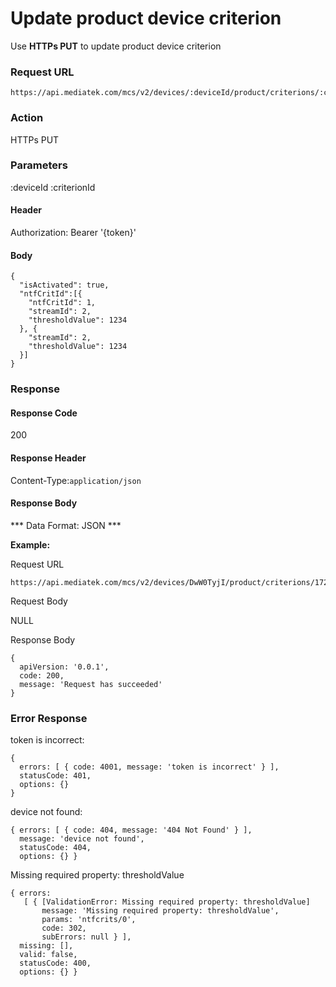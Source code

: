 # Update product device criterion

Use **HTTPs PUT** to update product device criterion

### Request URL

```
https://api.mediatek.com/mcs/v2/devices/:deviceId/product/criterions/:criterionId

```

### Action

HTTPs PUT

### Parameters

:deviceId
:criterionId

#### Header

Authorization: Bearer '{token}'

#### Body

```
{
  "isActivated": true,
  "ntfCritId":[{
    "ntfCritId": 1,
    "streamId": 2,
    "thresholdValue": 1234
  }, {
    "streamId": 2,
    "thresholdValue": 1234
  }]
}
```

### Response

#### Response Code

200

#### Response Header

Content-Type:`application/json`

#### Response Body

*** Data Format: JSON ***

**Example:**

Request URL

```
https://api.mediatek.com/mcs/v2/devices/DwW0TyjI/product/criterions/1727
```

Request Body

NULL

Response Body

```
{
  apiVersion: '0.0.1',
  code: 200,
  message: 'Request has succeeded'
}
```

### Error Response

token is incorrect:

```
{
  errors: [ { code: 4001, message: 'token is incorrect' } ],
  statusCode: 401,
  options: {}
}
```

device not found:

```
{ errors: [ { code: 404, message: '404 Not Found' } ],
  message: 'device not found',
  statusCode: 404,
  options: {} }
```

Missing required property: thresholdValue

```
{ errors:
   [ { [ValidationError: Missing required property: thresholdValue]
       message: 'Missing required property: thresholdValue',
       params: 'ntfcrits/0',
       code: 302,
       subErrors: null } ],
  missing: [],
  valid: false,
  statusCode: 400,
  options: {} }
```
